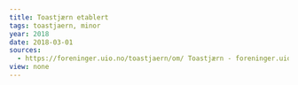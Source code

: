 ```yaml
---
title: Toastjærn etablert
tags: toastjaern, minor
year: 2018
date: 2018-03-01
sources:
  - https://foreninger.uio.no/toastjaern/om/ Toastjærn - foreninger.uio.no
view: none
---
```

